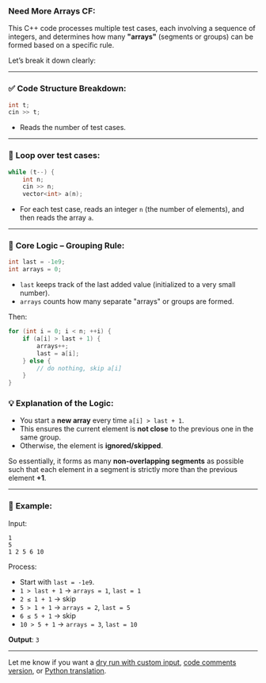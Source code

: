 ### Need More Arrays CF:


This C++ code processes multiple test cases, each involving a sequence of integers, and determines how many **"arrays"** (segments or groups) can be formed based on a specific rule.

Let’s break it down clearly:

---

### ✅ **Code Structure Breakdown:**

```cpp
int t;
cin >> t;
```

* Reads the number of test cases.

---

### 🔁 **Loop over test cases**:

```cpp
while (t--) {
    int n;
    cin >> n;
    vector<int> a(n);
```

* For each test case, reads an integer `n` (the number of elements), and then reads the array `a`.

---

### 🧠 **Core Logic – Grouping Rule**:

```cpp
int last = -1e9;
int arrays = 0;
```

* `last` keeps track of the last added value (initialized to a very small number).
* `arrays` counts how many separate "arrays" or groups are formed.

Then:

```cpp
for (int i = 0; i < n; ++i) {
    if (a[i] > last + 1) {
        arrays++;
        last = a[i];
    } else {
        // do nothing, skip a[i]
    }
}
```

### 💡 **Explanation of the Logic**:

* You start a **new array** every time `a[i] > last + 1`.
* This ensures the current element is **not close** to the previous one in the same group.
* Otherwise, the element is **ignored/skipped**.

So essentially, it forms as many **non-overlapping segments** as possible such that each element in a segment is strictly more than the previous element **+1**.

---

### 🧾 **Example**:

Input:

```
1
5
1 2 5 6 10
```

Process:

* Start with `last = -1e9`.
* `1 > last + 1` → `arrays = 1`, `last = 1`
* `2 ≤ 1 + 1` → skip
* `5 > 1 + 1` → `arrays = 2`, `last = 5`
* `6 ≤ 5 + 1` → skip
* `10 > 5 + 1` → `arrays = 3`, `last = 10`

**Output**: `3`

---

Let me know if you want a [dry run with custom input](f), [code comments version](f), or [Python translation](f).

